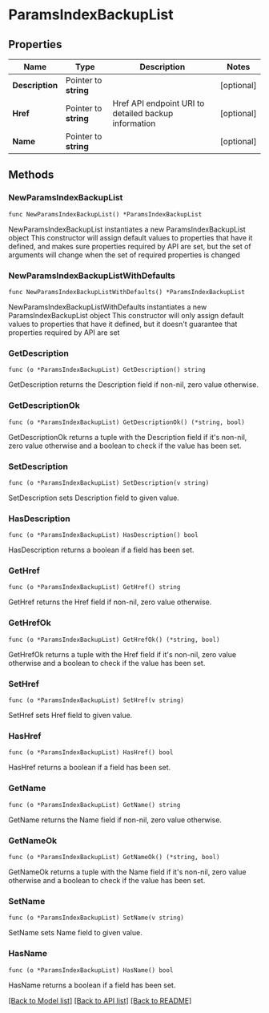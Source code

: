 # ParamsIndexBackupList

## Properties

Name | Type | Description | Notes
------------ | ------------- | ------------- | -------------
**Description** | Pointer to **string** |  | [optional] 
**Href** | Pointer to **string** | Href API endpoint URI to detailed backup information | [optional] 
**Name** | Pointer to **string** |  | [optional] 

## Methods

### NewParamsIndexBackupList

`func NewParamsIndexBackupList() *ParamsIndexBackupList`

NewParamsIndexBackupList instantiates a new ParamsIndexBackupList object
This constructor will assign default values to properties that have it defined,
and makes sure properties required by API are set, but the set of arguments
will change when the set of required properties is changed

### NewParamsIndexBackupListWithDefaults

`func NewParamsIndexBackupListWithDefaults() *ParamsIndexBackupList`

NewParamsIndexBackupListWithDefaults instantiates a new ParamsIndexBackupList object
This constructor will only assign default values to properties that have it defined,
but it doesn't guarantee that properties required by API are set

### GetDescription

`func (o *ParamsIndexBackupList) GetDescription() string`

GetDescription returns the Description field if non-nil, zero value otherwise.

### GetDescriptionOk

`func (o *ParamsIndexBackupList) GetDescriptionOk() (*string, bool)`

GetDescriptionOk returns a tuple with the Description field if it's non-nil, zero value otherwise
and a boolean to check if the value has been set.

### SetDescription

`func (o *ParamsIndexBackupList) SetDescription(v string)`

SetDescription sets Description field to given value.

### HasDescription

`func (o *ParamsIndexBackupList) HasDescription() bool`

HasDescription returns a boolean if a field has been set.

### GetHref

`func (o *ParamsIndexBackupList) GetHref() string`

GetHref returns the Href field if non-nil, zero value otherwise.

### GetHrefOk

`func (o *ParamsIndexBackupList) GetHrefOk() (*string, bool)`

GetHrefOk returns a tuple with the Href field if it's non-nil, zero value otherwise
and a boolean to check if the value has been set.

### SetHref

`func (o *ParamsIndexBackupList) SetHref(v string)`

SetHref sets Href field to given value.

### HasHref

`func (o *ParamsIndexBackupList) HasHref() bool`

HasHref returns a boolean if a field has been set.

### GetName

`func (o *ParamsIndexBackupList) GetName() string`

GetName returns the Name field if non-nil, zero value otherwise.

### GetNameOk

`func (o *ParamsIndexBackupList) GetNameOk() (*string, bool)`

GetNameOk returns a tuple with the Name field if it's non-nil, zero value otherwise
and a boolean to check if the value has been set.

### SetName

`func (o *ParamsIndexBackupList) SetName(v string)`

SetName sets Name field to given value.

### HasName

`func (o *ParamsIndexBackupList) HasName() bool`

HasName returns a boolean if a field has been set.


[[Back to Model list]](../README.md#documentation-for-models) [[Back to API list]](../README.md#documentation-for-api-endpoints) [[Back to README]](../README.md)


